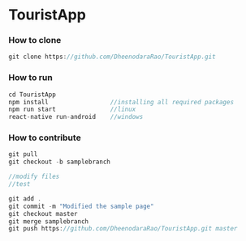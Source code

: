 # TouristApp

### How to clone
```js
git clone https://github.com/DheenodaraRao/TouristApp.git
```

### How to run
```js
cd TouristApp
npm install                 //installing all required packages
npm run start               //linux
react-native run-android    //windows
```
### How to contribute
```js
git pull
git checkout -b samplebranch

//modify files
//test

git add .
git commit -m "Modified the sample page"
git checkout master
git merge samplebranch
git push https://github.com/DheenodaraRao/TouristApp.git master
```
